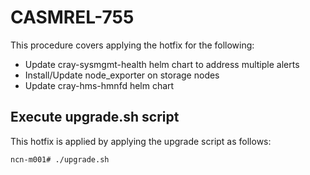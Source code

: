 # CASMREL-755

This procedure covers applying the hotfix for the following:

* Update cray-sysmgmt-health helm chart to address multiple alerts
* Install/Update node_exporter on storage nodes
* Update cray-hms-hmnfd helm chart

## Execute upgrade.sh script

This hotfix is applied by applying the upgrade script as follows:

```bash
ncn-m001# ./upgrade.sh
```
